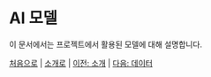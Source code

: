 # AI 모델

이 문서에서는 프로젝트에서 활용된 모델에 대해 설명합니다.

[처음으로](../overview.md) | 
[소개로](00_introduction.md) | 
[이전: 소개](00_introduction.md) | 
[다음: 데이터](02_ai_data.md) 